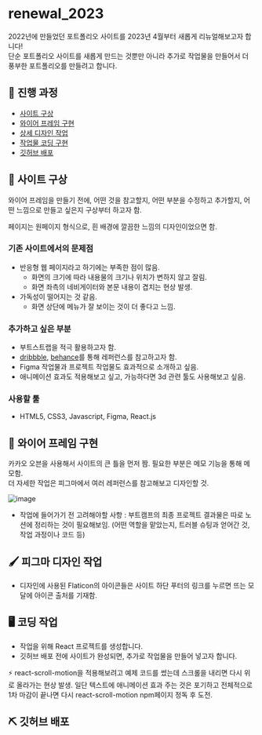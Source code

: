 # renewal_2023
2022년에 만들었던 포트폴리오 사이트를 2023년 4월부터 새롭게 리뉴얼해보고자 합니다!  
단순 포트폴리오 사이트를 새롭게 만드는 것뿐만 아니라 추가로 작업물을 만들어서 더 풍부한 포트폴리오를 만들려고 합니다.

## 📑 진행 과정
- [사이트 구상](#-사이트-구상)
- [와이어 프레임 구현](#-와이어-프레임-구현)
- [상세 디자인 작업](#-피그마-디자인-작업)
- [작업물 코딩 구현](#-코딩-작업)
- [깃허브 배포](#-깃허브-배포)

## 💬 사이트 구상

와이어 프레임을 만들기 전에, 어떤 것을 참고할지, 어떤 부분을 수정하고 추가할지, 어떤 느낌으로 만들고 싶은지 구상부터 하고자 함.

페이지는 원페이지 형식으로, 흰 배경에 깔끔한 느낌의 디자인이었으면 함. 

### 기존 사이트에서의 문제점

- 반응형 웹 페이지라고 하기에는 부족한 점이 많음.
    - 화면의 크기에 따라 내용물의 크기나 위치가 변하지 않고 잘림.
    - 화면 좌측의 네비게이터와 본문 내용이 겹치는 현상 발생.
- 가독성이 떨어지는 것 같음.
    - 화면 상단에 메뉴가 잘 보이는 것이 더 좋다고 느낌.

### 추가하고 싶은 부분

- 부트스트랩을 적극 활용하고자 함.
- [dribbble](https://dribbble.com/shots/popular/web-design), [behance](https://www.behance.net/)를 통해 레퍼런스를 참고하고자 함.
- Figma 작업물과 프로젝트 작업물도 효과적으로 소개하고 싶음.
- 애니메이션 효과도 적용해보고 싶고, 가능하다면 3d 관련 툴도 사용해보고 싶음. 

### 사용할 툴
- HTML5, CSS3, Javascript, Figma, React.js

## 📝 와이어 프레임 구현
카카오 오븐을 사용해서 사이트의 큰 틀을 먼저 짬. 필요한 부분은 메모 기능을 통해 메모함.  
더 자세한 작업은 피그마에서 여러 레퍼런스를 참고해보고 디자인할 것.  

![image](https://user-images.githubusercontent.com/106129152/231984260-5a12bafa-21f4-4e69-84ab-aaa846381644.png)

- 작업에 들어가기 전 고려해야할 사항 : 부트캠프의 최종 프로젝트 결과물은 따로 노션에 정리하는 것이 필요해보임. (어떤 역할을 맡았는지, 트러블 슈팅과 얻어간 것, 작업 과정이나 코드 등) 


## 🖌 피그마 디자인 작업

- 디자인에 사용된 Flaticon의 아이콘들은 사이트 하단 푸터의 링크를 누르면 뜨는 모달에 아이콘 출처를 기재함.

## 🖥 코딩 작업

- 작업을 위해 React 프로젝트를 생성합니다. 
- 깃허브 배포 전에 사이트가 완성되면, 추가로 작업물을 만들어 넣고자 합니다. 

⚡ react-scroll-motion을 적용해보려고 예제 코드를 썼는데 스크롤을 내리면 다시 위로 올라가는 현상 발생. 일단 텍스트에 애니메이션 효과 주는 것은 포기하고 전체적으로 1차 마감이 끝나면 다시 react-scroll-motion npm페이지 정독 후 도전.

## ⛏ 깃허브 배포
